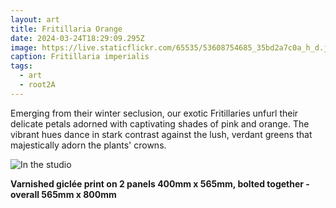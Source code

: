 ```yaml
---
layout: art
title: Fritillaria Orange
date: 2024-03-24T18:29:09.295Z
image: https://live.staticflickr.com/65535/53608754685_35bd2a7c0a_h_d.jpg
caption: Fritillaria imperialis
tags:
  - art
  - root2A
---
```

Emerging from their winter seclusion, our exotic Fritillaries unfurl their delicate petals adorned with captivating shades of pink and orange. The vibrant hues dance in stark contrast against the lush, verdant greens that majestically adorn the plants' crowns.

![In the studio](https://live.staticflickr.com/65535/53665119769_37bc40341a_h_d.jpg "In the studio")

**Varnished giclée print on 2 panels 400mm x 565mm, bolted together - overall 565mm x 800mm**
